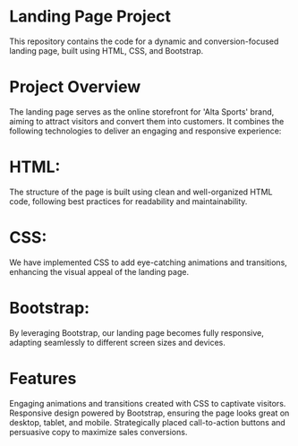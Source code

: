 # Landing Page Project
This repository contains the code for a dynamic and conversion-focused landing page, built using HTML, CSS, and Bootstrap.

# Project Overview
The landing page serves as the online storefront for 'Alta Sports' brand, aiming to attract visitors and convert them into customers. It combines the following technologies to deliver an engaging and responsive experience:

# HTML: 
The structure of the page is built using clean and well-organized HTML code, following best practices for readability and maintainability.

# CSS: 
We have implemented CSS to add eye-catching animations and transitions, enhancing the visual appeal of the landing page.

# Bootstrap: 
By leveraging Bootstrap, our landing page becomes fully responsive, adapting seamlessly to different screen sizes and devices.

# Features
Engaging animations and transitions created with CSS to captivate visitors.
Responsive design powered by Bootstrap, ensuring the page looks great on desktop, tablet, and mobile.
Strategically placed call-to-action buttons and persuasive copy to maximize sales conversions.
